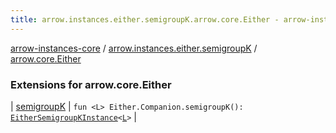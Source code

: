 ```yaml
---
title: arrow.instances.either.semigroupK.arrow.core.Either - arrow-instances-core
---
```


[arrow-instances-core](../../index.html) / [arrow.instances.either.semigroupK](../index.html) / [arrow.core.Either](./index.html)

### Extensions for arrow.core.Either

| [semigroupK](semigroup-k.html) | `fun <L> Either.Companion.semigroupK(): `[`EitherSemigroupKInstance`](../../arrow.instances/-either-semigroup-k-instance/index.html)`<`[`L`](semigroup-k.html#L)`>` |

